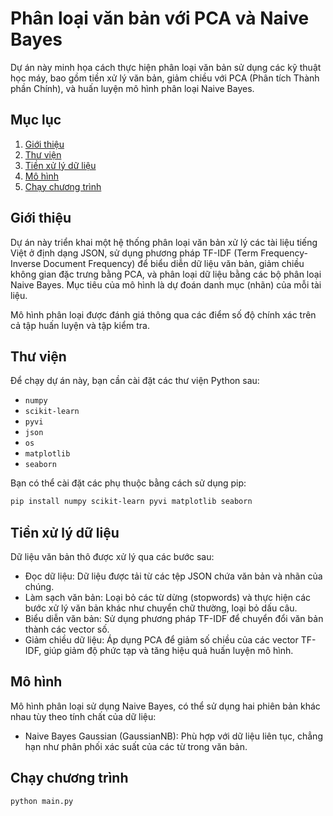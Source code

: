 # Phân loại văn bản với PCA và Naive Bayes

Dự án này minh họa cách thực hiện phân loại văn bản sử dụng các kỹ thuật học máy, bao gồm tiền xử lý văn bản, giảm chiều với PCA (Phân tích Thành phần Chính), và huấn luyện mô hình phân loại Naive Bayes.
## Mục lục
1. [Giới thiệu](#giới-thiệu)
2. [Thư viện](#thư-viện)
3. [Tiền xử lý dữ liệu](#tiền-xử-lý-dữ-liệu)
4. [Mô hình](#mô-hình)
5. [Chạy chương trình](#chạy-chương-trình)


## Giới thiệu
Dự án này triển khai một hệ thống phân loại văn bản xử lý các tài liệu tiếng Việt ở định dạng JSON, sử dụng phương pháp TF-IDF (Term Frequency-Inverse Document Frequency) để biểu diễn dữ liệu văn bản, giảm chiều không gian đặc trưng bằng PCA, và phân loại dữ liệu bằng các bộ phân loại Naive Bayes. Mục tiêu của mô hình là dự đoán danh mục (nhãn) của mỗi tài liệu.

Mô hình phân loại được đánh giá thông qua các điểm số độ chính xác trên cả tập huấn luyện và tập kiểm tra.

## Thư viện
Để chạy dự án này, bạn cần cài đặt các thư viện Python sau:

- `numpy`
- `scikit-learn`
- `pyvi`
- `json`
- `os`
- `matplotlib`
- `seaborn`

Bạn có thể cài đặt các phụ thuộc bằng cách sử dụng pip:

```bash
pip install numpy scikit-learn pyvi matplotlib seaborn
```
## Tiền xử lý dữ liệu
Dữ liệu văn bản thô được xử lý qua các bước sau:

- Đọc dữ liệu: Dữ liệu được tải từ các tệp JSON chứa văn bản và nhãn của chúng.
- Làm sạch văn bản: Loại bỏ các từ dừng (stopwords) và thực hiện các bước xử lý văn bản khác như chuyển chữ thường, loại bỏ dấu câu.
- Biểu diễn văn bản: Sử dụng phương pháp TF-IDF để chuyển đổi văn bản thành các vector số.
- Giảm chiều dữ liệu: Áp dụng PCA để giảm số chiều của các vector TF-IDF, giúp giảm độ phức tạp và tăng hiệu quả huấn luyện mô hình.

## Mô hình
Mô hình phân loại sử dụng Naive Bayes, có thể sử dụng hai phiên bản khác nhau tùy theo tính chất của dữ liệu:

- Naive Bayes Gaussian (GaussianNB): Phù hợp với dữ liệu liên tục, chẳng hạn như phân phối xác suất của các từ trong văn bản.

## Chạy chương trình
 ``` bash
python main.py
```
